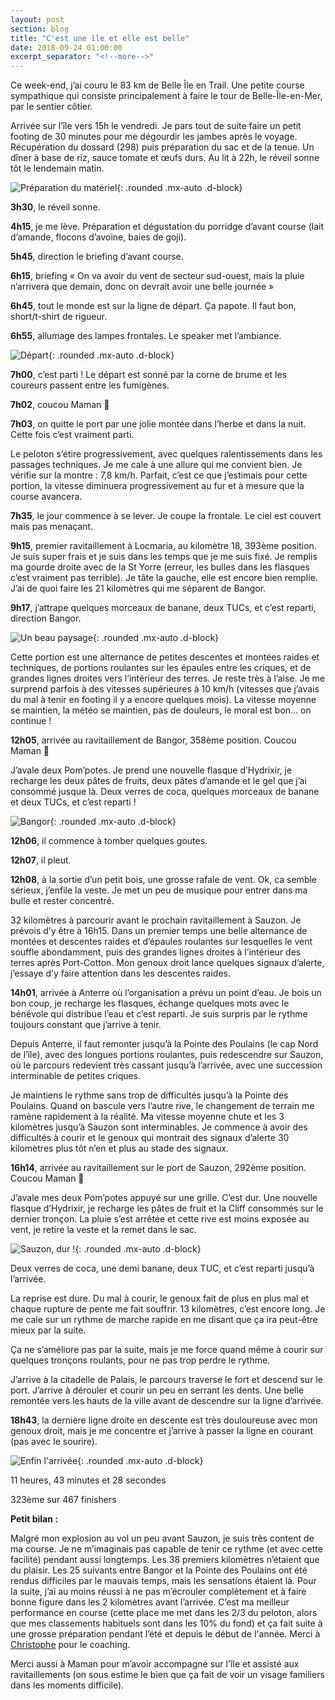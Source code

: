 ```yaml
---
layout: post
section: blog
title: "C'est une île et elle est belle"
date: 2018-09-24 01:00:00
excerpt_separator: "<!--more-->"
---
```


Ce week-end, j’ai couru le 83 km de Belle Île en Trail. Une petite course sympathique qui consiste principalement à faire le tour de Belle-Île-en-Mer, par le sentier côtier. 

<!--more-->

Arrivée sur l’île vers 15h le vendredi. Je pars tout de suite faire un petit footing de 30 minutes pour me dégourdir les jambes après le voyage. Récupération du dossard (298) puis préparation du sac et de la tenue. Un dîner à base de riz, sauce tomate et œufs durs. Au lit à 22h, le réveil sonne tôt le lendemain matin. 

![Préparation du matériel](/assets/belle-ile/belleile-prepa.jpg){: .rounded .mx-auto .d-block}

**3h30**, le réveil sonne.

**4h15**, je me lève. Préparation et dégustation du porridge d’avant course (lait d’amande, flocons d’avoine, baies de goji).

**5h45**, direction le briefing d’avant course. 

**6h15**, briefing « On va avoir du vent de secteur sud-ouest, mais la pluie n’arrivera que demain, donc on devrait avoir une belle journée »

**6h45**, tout le monde est sur la ligne de départ. Ça papote. Il faut bon, short/t-shirt de rigueur. 

**6h55**, allumage des lampes frontales. Le speaker met l’ambiance. 

![Départ](/assets/belle-ile/belleile-depart.jpg){: .rounded .mx-auto .d-block}

**7h00**, c’est parti ! Le départ est sonné par la corne de brume et les coureurs passent entre les fumigènes.

**7h02**, coucou Maman 👋

**7h03**, on quitte le port par une jolie montée dans l’herbe et dans la nuit. Cette fois c’est vraiment parti. 

Le peloton s’étire progressivement, avec quelques ralentissements dans les passages techniques. Je me cale à une allure qui me convient bien. Je vérifie sur la montre : 7,8 km/h. Parfait, c’est ce que j’estimais pour cette portion, la vitesse diminuera progressivement au fur et à mesure que la course avancera. 

**7h35**, le jour commence à se lever. Je coupe la frontale. Le ciel est couvert mais pas menaçant. 

**9h15**, premier ravitaillement à Locmaria, au kilomètre 18, 393ème position. Je suis super frais et je suis dans les temps que je me suis fixé. Je remplis ma gourde droite avec de la St Yorre (erreur, les bulles dans les flasques c’est vraiment pas terrible). Je tâte la gauche, elle est encore bien remplie. J’ai de quoi faire les 21 kilomètres qui me séparent de Bangor. 

**9h17**, j’attrape quelques morceaux de banane, deux TUCs, et c’est reparti, direction Bangor. 

![Un beau paysage](/assets/belle-ile/belleile-landscape.jpg){: .rounded .mx-auto .d-block}

Cette portion est une alternance de petites descentes et montées raides et techniques, de portions roulantes sur les épaules entre les criques, et de grandes lignes droites vers l’intérieur des terres. Je reste très à l’aise. Je me surprend parfois à des vitesses supérieures à 10 km/h (vitesses que j’avais du mal à tenir en footing il y a encore quelques mois). La vitesse moyenne se maintien, la météo se maintien, pas de douleurs, le moral est bon… on continue !

**12h05**, arrivée au ravitaillement de Bangor, 358ème position. Coucou Maman 👋

J’avale deux Pom’potes. Je prend une nouvelle flasque d’Hydrixir, je recharge les deux pâtes de fruits, deux pâtes d’amande et le gel que j’ai consommé jusque là. Deux verres de coca, quelques morceaux de banane et deux TUCs, et c’est reparti !

![Bangor](/assets/belle-ile/belleile-bangor.jpg){: .rounded .mx-auto .d-block}

**12h06**, il commence à tomber quelques goutes.

**12h07**, il pleut. 

**12h08**, à la sortie d’un petit bois, une grosse rafale de vent. Ok, ca semble sérieux, j’enfile la veste.  Je met un peu de musique pour entrer dans ma bulle et rester concentré. 

32 kilomètres à parcourir avant le prochain ravitaillement à Sauzon. Je prévois d’y être à 16h15. Dans un premier temps une belle alternance de montées et descentes raides et d’épaules roulantes sur lesquelles le vent souffle abondamment, puis des grandes lignes droites à l’intérieur des terres après Port-Cotton. Mon genoux droit lance quelques signaux d’alerte, j’essaye d’y faire attention dans les descentes raides. 

**14h01**, arrivée à Anterre où l’organisation a prévu un point d’eau. Je bois un bon coup, je recharge les flasques, échange quelques mots avec le bénévole qui distribue l’eau et c’est reparti. Je suis surpris par le rythme toujours constant que j’arrive à tenir. 

Depuis Anterre, il faut remonter jusqu’à la Pointe des Poulains (le cap Nord de l’île), avec des longues portions roulantes, puis redescendre sur Sauzon, où le parcours redevient très cassant jusqu’à l’arrivée, avec une succession interminable de petites criques. 

Je maintiens le rythme sans trop de difficultés jusqu’à la Pointe des Poulains. Quand on bascule vers l’autre rive, le changement de terrain me ramène rapidement à la réalité. Ma vitesse moyenne chute et les 3 kilomètres jusqu’à Sauzon sont interminables. Je commence à avoir des difficultés à courir et le genoux qui montrait des signaux d’alerte 30 kilomètres plus tôt n’en et plus au stade des signaux. 

**16h14**, arrivée au ravitaillement sur le port de Sauzon, 292ème position. Coucou Maman 👋

J’avale mes deux Pom’potes appuyé sur une grille. C’est dur. Une nouvelle flasque d’Hydrixir, je recharge les pâtes de fruit et la Cliff consommés sur le dernier tronçon. La pluie s’est arrêtée et cette rive est moins exposée au vent, je retire la veste et la remet dans le sac. 

![Sauzon, dur !](/assets/belle-ile/belleile-sauzon.jpg){: .rounded .mx-auto .d-block}

Deux verres de coca, une demi banane, deux TUC, et c’est reparti jusqu’à l’arrivée. 

La reprise est dure. Du mal à courir, le genoux fait de plus en plus mal et chaque rupture de pente me fait souffrir. 13 kilomètres, c’est encore long. Je me cale sur un rythme de marche rapide en me disant que ça ira peut-être mieux par la suite.

Ça ne s’améliore pas par la suite, mais je me force quand même à courir sur quelques tronçons roulants, pour ne pas trop perdre le rythme.

J’arrive à la citadelle de Palais, le parcours traverse le fort et descend sur le port. J’arrive à dérouler et courir un peu en serrant les dents. Une belle remontée vers les hauts de la ville avant de descendre sur la ligne d’arrivée. 

**18h43**, la dernière ligne droite en descente est très douloureuse avec mon genoux droit, mais je me concentre et j’arrive à passer la ligne en courant (pas avec le sourire).

![Enfin l'arrivée](/assets/belle-ile/belleile-arrivee.jpg){: .rounded .mx-auto .d-block}

11 heures, 43 minutes et 28 secondes

323ème sur 467 finishers

**Petit bilan :**

Malgré mon explosion au vol un peu avant Sauzon, je suis très content de ma course. Je ne m’imaginais pas capable de tenir ce rythme (et avec cette facilité) pendant aussi longtemps. Les 38 premiers kilomètres n’étaient que du plaisir. Les 25 suivants entre Bangor et la Pointe des Poulains ont été rendus difficiles par le mauvais temps, mais les sensations étaient là. Pour la suite, j’ai au moins réussi à ne pas m’écrouler complètement et à faire bonne figure dans les 2 kilomètres avant l’arrivée.
C’est ma meilleur performance en course (cette place me met dans les 2/3 du peloton, alors que mes classements habituels sont dans les 10% du fond) et ça fait suite à une grosse préparation pendant l’été et depuis le début de l'année. Merci à [Christophe](http://www.fartleck.com) pour le coaching.

Merci aussi à Maman pour m’avoir accompagné sur l'île et assisté aux ravitaillements (on sous estime le bien que ça fait de voir un visage familiers dans les moments difficile).